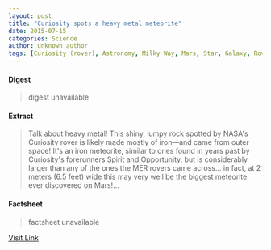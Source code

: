 ```yaml
---
layout: post
title: "Curiosity spots a heavy metal meteorite"
date: 2015-07-15
categories: Science
author: unknown author
tags: [Curiosity (rover), Astronomy, Milky Way, Mars, Star, Galaxy, Rover (space exploration), Spaceflight, Outer space, Physical sciences, Space science, Planetary science, Astronomical objects, Solar System]
---
```



#### Digest
>digest unavailable

#### Extract
>Talk about heavy metal! This shiny, lumpy rock spotted by NASA's Curiosity rover is likely made mostly of iron—and came from outer space! It's an iron meteorite, similar to ones found in years past by Curiosity's forerunners Spirit and Opportunity, but is considerably larger than any of the ones the MER rovers came across… in fact, at 2 meters (6.5 feet) wide this may very well be the biggest meteorite ever discovered on Mars!...

#### Factsheet
>factsheet unavailable

[Visit Link](http://phys.org/news324718363.html)


